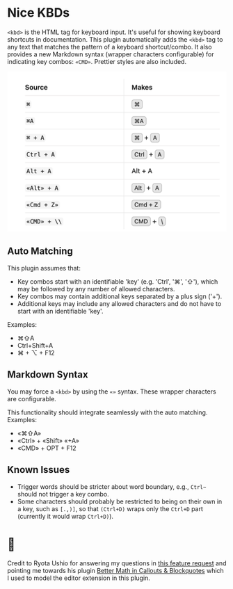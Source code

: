 # Nice KBDs

`<kbd>` is the HTML tag for keyboard input. It's useful for showing keyboard shortcuts in documentation. This plugin automatically adds the `<kbd>` tag to any text that matches the pattern of a keyboard shortcut/combo. It also provides a new Markdown syntax (wrapper characters configurable) for indicating key combos: `«CMD»`. Prettier styles are also included.

![Examples of key combos](demo.png)

## Auto Matching

This plugin assumes that:
- Key combos start with an identifiable 'key' (e.g. 'Ctrl', '⌘', '⇧'), which may be followed by any number of allowed characters.
- Key combos may contain additional keys separated by a plus sign ('+').
- Additional keys may include any allowed characters and do not have to start with an identifiable 'key'.

Examples:
- ⌘⇧A
- Ctrl+Shift+A
- ⌘ + ⌥ + F12

## Markdown Syntax

You may force a `<kbd>` by using the `«»` syntax. These wrapper characters are configurable.

This functionality should integrate seamlessly with the auto matching. Examples:
- «⌘⇧A»
- «Ctrl» + «Shift» «+A»
- «CMD» + OPT + F12

## Known Issues

- Trigger words should be stricter about word boundary, e.g., `Ctrl~` should not trigger a key combo.
- Some characters should probably be restricted to being on their own in a key, such as `[.,)]`, so that `(Ctrl+D)` wraps only the `Ctrl+D` part (currently it would wrap `Ctrl+D)`).

# 🎩

Credit to Ryota Ushio for answering my questions in [this feature request](https://forum.obsidian.md/t/plugin-api-expose-live-edit-functionality-for-extension/73447/7) and pointing me towards his plugin [Better Math in Callouts & Blockquotes](https://github.com/RyotaUshio/obsidian-math-in-callout/blob/master/src/decorations.ts) which I used to model the editor extension in this plugin.

